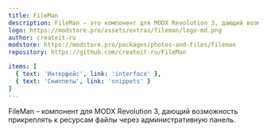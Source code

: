 ```yaml
---
title: FileMan
description: FileMan – это компонент для MODX Revolution 3, дающий возможность прикреплять к ресурсам файлы через административную панель.
logo: https://modstore.pro/assets/extras/fileman/logo-md.png
author: createit-ru
modstore: https://modstore.pro/packages/photos-and-files/fileman
repository: https://github.com/createit-ru/FileMan

items: [
  { text: 'Интерфейс', link: 'interface' },
  { text: 'Сниппеты', link: 'snippets' }
]
---
```


FileMan – компонент для MODX Revolution 3, дающий возможность прикреплять к ресурсам файлы через административную панель.